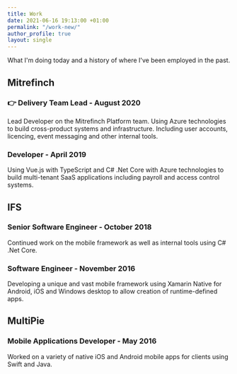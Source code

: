 ```yaml
---
title: Work
date: 2021-06-16 19:13:00 +01:00
permalink: "/work-new/"
author_profile: true
layout: single
---
```


What I'm doing today and a history of where I've been employed in the past.

## Mitrefinch
### 👉 Delivery Team Lead - August 2020
Lead Developer on the Mitrefinch Platform team. Using Azure technologies to build cross-product systems and infrastructure. Including user accounts, licencing, event messaging and other internal tools.

### Developer - April 2019
Using Vue.js with TypeScript and C# .Net Core with Azure technologies to build multi-tenant SaaS applications including payroll and access control systems.

## IFS
### Senior Software Engineer - October 2018
Continued work on the mobile framework as well as internal tools using C# .Net Core.

### Software Engineer - November 2016
Developing a unique and vast mobile framework using Xamarin Native for Android, iOS and Windows desktop to allow creation of runtime-defined apps.

## MultiPie
### Mobile Applications Developer - May 2016
Worked on a variety of native iOS and Android mobile apps for clients using Swift and Java.